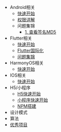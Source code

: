 
<!-- _sidebar.md -->

* Android相关
  * [快速开始](/Android/环境搭建.md) <!--注意这里是相对路径-->
  * [权限详解](/Android/动态权限详解.md)
  * 问题集锦
	* [1. 查看签名MD5](/Android/Android签名无法查看MD5.md)
* Flutter相关
  * [快速开始](/Flutter/环境搭建.md) 
  * [Flutter国际化](/Flutter/Flutter国际化.md) 
  * [问题集锦](/Flutter/问题集锦.md)
* HarmonyOS相关
  * [快速开始](/HarmonyOS/环境搭建.md) <!--注意这里是相对路径-->
* IOS相关
  * [快速开始](/IOS/环境搭建.md) <!--注意这里是相对路径-->
* H5/小程序
  * [H5快速开始](/H5/H5环境搭建.md) <!--注意这里是相对路径-->
  * [小程序快速开始](/H5/小程序环境搭建.md)
  * [NPM搭建](/H5/npm搭建.md)
* 设计模式
* 算法
* [优秀项目](/github/README.md)